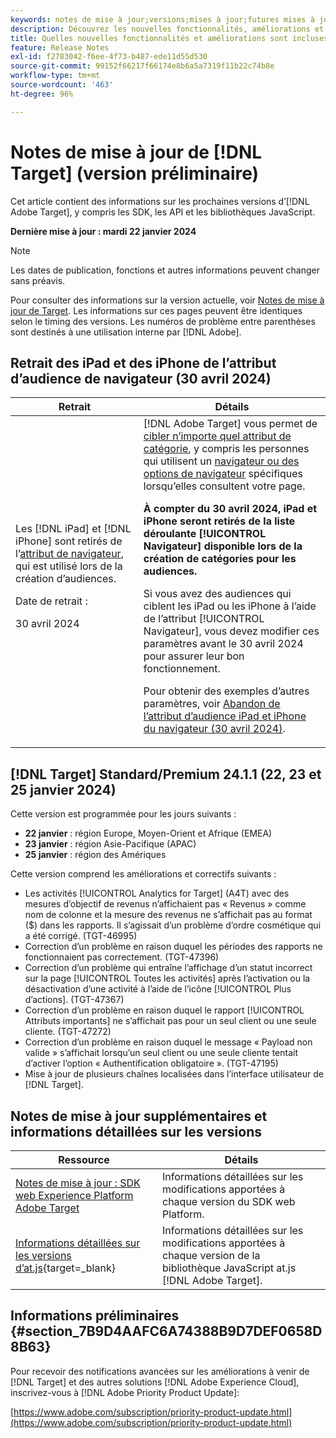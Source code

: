 ```yaml
---
keywords: notes de mise à jour;versions;mises à jour;futures mises à jour;améliorations;nouvelles fonctionnalités;correctifs;préliminaire
description: Découvrez les nouvelles fonctionnalités, améliorations et correctifs de la prochaine version dʼ [!DNL Adobe Target], notamment les SDK, les API et les bibliothèques JavaScript.
title: Quelles nouvelles fonctionnalités et améliorations sont incluses dans la prochaine version de [!DNL Target] ?
feature: Release Notes
exl-id: f2783042-f6ee-4f73-b487-ede11d55d530
source-git-commit: 99152f66217f66174e8b6a5a7319f11b22c74b8e
workflow-type: tm+mt
source-wordcount: '463'
ht-degree: 96%

---
```


# Notes de mise à jour de [!DNL Target] (version préliminaire)

Cet article contient des informations sur les prochaines versions d’[!DNL Adobe Target], y compris les SDK, les API et les bibliothèques JavaScript.

**Dernière mise à jour : mardi 22 janvier 2024**

>[!NOTE]
>
>Les dates de publication, fonctions et autres informations peuvent changer sans préavis.
>
>Pour consulter des informations sur la version actuelle, voir [Notes de mise à jour de Target](release-notes.md). Les informations sur ces pages peuvent être identiques selon le timing des versions. Les numéros de problème entre parenthèses sont destinés à une utilisation interne par [!DNL Adobe].

## Retrait des iPad et des iPhone de l’attribut d’audience de navigateur (30 avril 2024)

| Retrait | Détails |
|--- |--- |
| Les [!DNL iPad] et [!DNL iPhone] sont retirés de l’[attribut de navigateur](/help/main/c-target/c-audiences/c-target-rules/browser.md), qui est utilisé lors de la création d’audiences.<p>Date de retrait :<P>30 avril 2024 | [!DNL Adobe Target] vous permet de [cibler n’importe quel attribut de catégorie](/help/main/c-target/c-audiences/c-target-rules/target-rules.md), y compris les personnes qui utilisent un [navigateur ou des options de navigateur](/help/main/c-target/c-audiences/c-target-rules/browser.md) spécifiques lorsqu’elles consultent votre page.<P><B>À compter du 30 avril 2024, iPad et iPhone seront retirés de la liste déroulante [!UICONTROL Navigateur] disponible lors de la création de catégories pour les audiences.</b><P>Si vous avez des audiences qui ciblent les iPad ou les iPhone à l’aide de l’attribut [!UICONTROL Navigateur], vous devez modifier ces paramètres avant le 30 avril 2024 pour assurer leur bon fonctionnement.<p>Pour obtenir des exemples d’autres paramètres, voir [Abandon de l’attribut d’audience iPad et iPhone du navigateur (30 avril 2024)](/help/main/c-target/c-audiences/c-target-rules/browser.md#deprecation). |

## [!DNL Target] Standard/Premium 24.1.1 (22, 23 et 25 janvier 2024)

Cette version est programmée pour les jours suivants :

* **22 janvier** : région Europe, Moyen-Orient et Afrique (EMEA)
* **23 janvier** : région Asie-Pacifique (APAC)
* **25 janvier** : région des Amériques

Cette version comprend les améliorations et correctifs suivants :

* Les activités [!UICONTROL Analytics for Target] (A4T) avec des mesures d’objectif de revenus n’affichaient pas « Revenus » comme nom de colonne et la mesure des revenus ne s’affichait pas au format ($) dans les rapports. Il s’agissait d’un problème d’ordre cosmétique qui a été corrigé. (TGT-46995)
* Correction d’un problème en raison duquel les périodes des rapports ne fonctionnaient pas correctement. (TGT-47396)
* Correction d’un problème qui entraîne l’affichage d’un statut incorrect sur la page [!UICONTROL Toutes les activités] après l’activation ou la désactivation d’une activité à l’aide de l’icône [!UICONTROL Plus d’actions]. (TGT-47367)
* Correction d’un problème en raison duquel le rapport [!UICONTROL Attributs importants] ne s’affichait pas pour un seul client ou une seule cliente. (TGT-47272)
* Correction d’un problème en raison duquel le message « Payload non valide » s’affichait lorsqu’un seul client ou une seule cliente tentait d’activer l’option « Authentification obligatoire ». (TGT-47195)
* Mise à jour de plusieurs chaînes localisées dans l’interface utilisateur de [!DNL Target].

## Notes de mise à jour supplémentaires et informations détaillées sur les versions

| Ressource | Détails |
|--- |--- |
| [Notes de mise à jour : SDK web Experience Platform Adobe Target](https://experienceleague.adobe.com/docs/experience-platform/edge/release-notes.html?lang=fr) | Informations détaillées sur les modifications apportées à chaque version du SDK web Platform. |
| [Informations détaillées sur les versions d’at.js](https://experienceleague.adobe.com/docs/target-dev/developer/client-side/at-js-implementation/target-atjs-versions.html?lang=fr){target=_blank} | Informations détaillées sur les modifications apportées à chaque version de la bibliothèque JavaScript at.js [!DNL Adobe Target]. |

## Informations préliminaires {#section_7B9D4AAFC6A74388B9D7DEF0658D8B63}

Pour recevoir des notifications avancées sur les améliorations à venir de [!DNL Target] et des autres solutions [!DNL Adobe Experience Cloud], inscrivez-vous à [!DNL Adobe Priority Product Update]:

[https://www.adobe.com/subscription/priority-product-update.html](https://www.adobe.com/subscription/priority-product-update.html)
